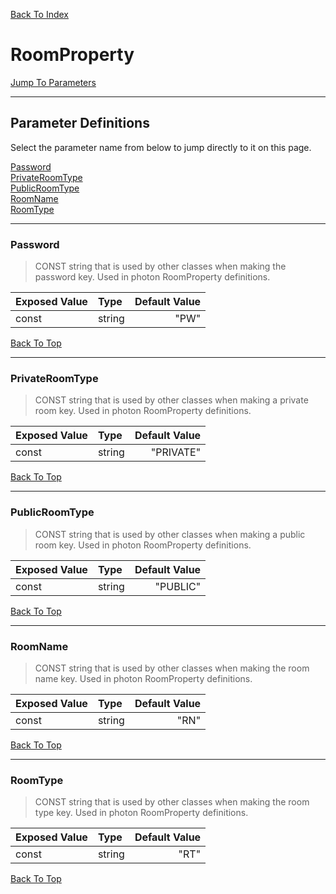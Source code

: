 [Back To Index](../index.md)

# RoomProperty

[Jump To Parameters](#parameter-definitions)<br/>

--------------------------------------------------------
## Parameter Definitions<a name="parameter-definitions"></a>

Select the parameter name from below to jump directly to it on this page.

[Password](#parameter-Password)<br>
[PrivateRoomType](#parameter-PrivateRoomType)<br>
[PublicRoomType](#parameter-PublicRoomType)<br>
[RoomName](#parameter-RoomName)<br>
[RoomType](#parameter-RoomType)<br>

------------------
### Password<a name="parameter-Password"></a>

> CONST string that is used by other classes when making the password key. Used in photon RoomProperty definitions.

| Exposed Value | Type | Default Value |
|:---|:---|---:|
|const |string|"PW"

[Back To Top](#)

------------------
### PrivateRoomType<a name="parameter-PrivateRoomType"></a>

> CONST string that is used by other classes when making a private room key. Used in photon RoomProperty definitions.

| Exposed Value | Type | Default Value |
|:---|:---|---:|
|const |string|"PRIVATE"

[Back To Top](#)

------------------
### PublicRoomType<a name="parameter-PublicRoomType"></a>

> CONST string that is used by other classes when making a public room key. Used in photon RoomProperty definitions.

| Exposed Value | Type | Default Value |
|:---|:---|---:|
|const |string|"PUBLIC"

[Back To Top](#)

------------------
### RoomName<a name="parameter-RoomName"></a>

> CONST string that is used by other classes when making the room name key. Used in photon RoomProperty definitions.

| Exposed Value | Type | Default Value |
|:---|:---|---:|
|const |string|"RN"

[Back To Top](#)

------------------
### RoomType<a name="parameter-RoomType"></a>

> CONST string that is used by other classes when making the room type key. Used in photon RoomProperty definitions.

| Exposed Value | Type | Default Value |
|:---|:---|---:|
|const |string|"RT"

[Back To Top](#)

